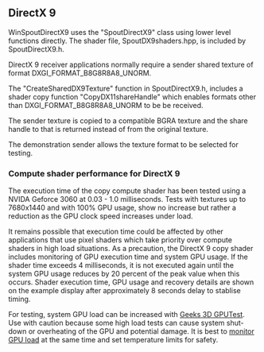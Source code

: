 ## DirectX 9

WinSpoutDirectX9 uses the "SpoutDirectX9" class using lower level functions directly.
The shader file, SpoutDX9shaders.hpp, is included by SpoutDirectX9.h. 

DirectX 9 receiver applications normally require a sender shared
texture of format DXGI_FORMAT_B8G8R8A8_UNORM.

The "CreateSharedDX9Texture" function in SpoutDirectX9.h, includes
a shader copy function "CopyDX11shareHandle" which enables formats 
other than DXGI_FORMAT_B8G8R8A8_UNORM to be be received.

The sender texture is copied to a compatible BGRA texture and the 
share handle to that is returned instead of from the original texture.

The demonstration sender allows the texture format to be selected for testing.
   
### Compute shader performance for DirectX 9

The execution time of the copy compute shader has been tested using a NVIDA Geforce 3060
at 0.03 - 1.0 milliseconds. Tests with textures up to 7680x1440 and with 100% GPU usage,
show no increase but rather a reduction as the GPU clock speed increases under load.

It remains possible that execution time could be affected by other applications
that use pixel shaders which take priority over compute shaders in high load situations. 
As a precaution, the DirectX 9 copy shader includes monitoring of GPU execution time
and system GPU usage. If the shader time exceeds 4 milliseconds, it is not executed again
until the system GPU usage reduces by 20 percent of the peak value when this occurs.
Shader execution time, GPU usage and recovery details are shown on the example display 
after approximately 8 seconds delay to stablise timing.

For testing, system GPU load can be increased with [Geeks 3D GPUTest](https://www.geeks3d.com/gputest/).
Use with caution because some high load tests can cause system shut-down or 
overheating of the GPU and potential damage. It is best to [monitor GPU load](https://www.guru3d.com/download/msi-afterburner-beta-download/)
at the same time and set temperature limits for safety.





